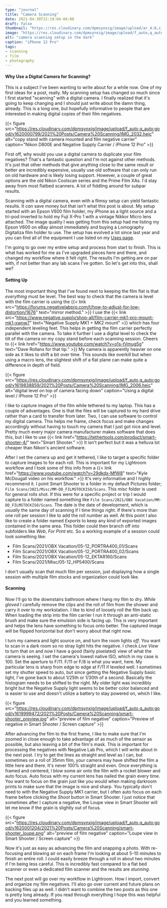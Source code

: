 ```yaml
---
type: "journal"
title: "Camera Scanning"
date: 2021-04-30T22:19:04-04:00
draft: false
thumbnail: "https://res.cloudinary.com/dpmsynxig/image/upload/ar_4:6,c_fill,f_auto,h_467,q_auto:good,w_700/v1619835355/2021%20Posts/Camera%20Scanning/IMG_1732.heic"
image: "https://res.cloudinary.com/dpmsynxig/image/upload/f_auto,q_auto:good/v1619835355/2021%20Posts/Camera%20Scanning/IMG_1732.heic"
alt: "camera scanning setup in the dark"
caption: "iPhone 12 Pro"
tags:
- scanning
- film
- photography
---
```


#### Why Use a Digital Camera for Scanning?

This is a subject I've been wanting to write about for a while now. One of my first ideas for a post, really. My scanning setup has changed so much since I first started "scanning" with a digital camera. I finally realized that it's going to keep changing and I should just write about the damn thing, already. This is a long one, but hopefully informative to people that are interested in making digital copies of their film negatives.

{{< figure src="https://res.cloudinary.com/dpmsynxig/image/upload/f_auto,q_auto:good/v1620000799/2021%20Posts/Camera%20Scanning/IMG_2032.heic" alt="copy stand with camera mounted and film negative carrier" caption="Nikon D800E and Negative Supply Carrier / iPhone 12 Pro" >}}

First off, why would you use a digital camera to duplicate your film negatives? That's a fantastic question and I'm not against other methods. It's just that other methods that give anything close to the same result or better are incredibly expensive, usually use old software that can only run on old hardware and is likely losing support. However, a couple of great options are the old Nikon Coolscan series and the Prime Film XAs. I'd stay away from most flatbed scanners. A lot of fiddling around for subpar results.

Scanning with a digital camera, even with a flimsy setup can yield fantastic results. It _can_ save money but that isn't what this post is about. My setup started with an Epson V600 film holder, my iPhone as a light source and a tri-pod inverted to hold my Fuji X-Pro 1 with a vintage Nikkor Micro lens attached. The image quality I was getting from this setup had me listing my Epson V600 on eBay almost immediately and buying a Lomography Digitaliza film holder to use. The setup has evolved a lot since last year and you can find all of the equipment I use listed on my [Uses page](/uses).

I'm going to go over my entire setup and process from start to finish. This is what has worked for me as I've upgraded pieces here and there, and changed my workflow where it felt right. The results I'm getting are on par with, if not better than any lab scans I've gotten. So let's get into this, shall we?

#### Setting Up

The most important thing that I've found next to keeping the film flat is that _everything_ must be level. The best way to check that the camera is level with the film carrier is using the {{< link src="https://forums.negativelabpro.com/t/how-to-adjust-for-low-distortion/1676" text="mirror method." >}} I use the {{< link src="https://www.negative.supply/shop-all/film-carrier-mk1-pro-mount-mk1-xwnw7" text="Negative Supply MK1 + MK2 mount" >}} which has four independent leveling feet. This helps in getting the film carrier perfectly parallel with the camera. To take it further I use a digital level to check the tilt of the camera on my copy stand before each scanning session. Cheers to {{< link href="https://www.youtube.com/watch?v=o1s-tVmug5g" text="Dave Rollans for that tip." >}} My camera is apparently heavier on one side as it likes to shift a bit over time. This sounds like overkill but when using a macro lens, the slightest shift of a flat plane can make quite a difference in depth of field.

{{< figure src="https://res.cloudinary.com/dpmsynxig/image/upload/f_auto,q_auto:good/v1619838859/2021%20Posts/Camera%20Scanning/IMG_2006.heic" alt="digital level on top of camera facing down" caption="Using a digital level / iPhone 12 Pro" >}}

I like to capture images of the film while tethered to my laptop. This has a couple of advantages. One is that the files will be captured to my hard drive rather than a card to transfer from later. Two, I can use software to control my digital camera. This helps me frame, check focus and make changes accordingly without having to touch my camera that I just got nice and level. Pretty much every major camera manufacturer makes software that does this, but I like to use {{< link href="https://tethertools.com/product/smart-shooter-4/" text="Smart Shooter." >}} It isn't perfect but it was a helluva lot cheaper than Nikon's ancient software.

After I set the camera up and get it tethered, I like to target a specific folder to capture images to for each roll. This is important for my Lightroom workflow and I took some of this info from a {{< link href="https://www.youtube.com/watch?v=29dkdx-MfW8" text="Kyle McDougall video on his workflow." >}} It's very informative and I highly recommend it. I point Smart Shooter to a folder in my default Pictures folder; `Film Scans/2021/Misc/MM-DD_FILMSTOCKISO/Scans`. This _misc_ folder is used for general rolls shot. If this were for a specific project or trip I would capture to a folder named something like `Film Scans/2021/OBX Vacation/MM-DD_FILMSTOCKISO/Scans`. The date is the date of development, which is _usually_ the same day of scanning if I time things right. If there's more than one roll per session I like to add the roll number as well. At this point I also like to create a folder named _Exports_ to keep any kind of exported images contained in the same area. This folder could then branch off into subfolders like _Web_, _For Print_ etc. So a working example of a session could look something like:

* Film Scans/2021/OBX Vacation/05-12_PORTRA400_01/Scans
* Film Scans/2021/OBX Vacation/05-12_PORTRA400_02/Scans
* Film Scans/2021/OBX Vacation/05-12_EKTAR160/Scans
* Film Scans/2021/Misc/05-12_HP5400/Scans

I don't usually scan that much film per session, just displaying how a single session with multiple film stocks and organization could look like.

#### Scanning

Now I'll go to the downstairs bathroom where I hang my film to dry. _While gloved_ I carefully remove the clips and the roll of film from the shower and carry it over to my workstation. I like to kind of loosely roll the film back up. When loading the strip into the film carrier I run it through an anti-static brush and make sure the emulsion side is facing _up_. This is very important and helps the lens have something to focus onto better. The captured image will be flipped horizontal but don't worry about that right now.

I turn my camera and light source on, and turn the room lights _off_. You want to scan in a dark room so no stray light hits the negative. I check _Live View_ to turn that on and now I have a good (fairly pixelated) view of what the camera is seeing. I set the camera's lowest native ISO, which in my case is 100. Set the aperture to F/11. F/11 or F/8 is what you want, here. My particular lens is sharp from edge to edge at F/11 if leveled well. I sometimes set my shutter speed to auto, but since getting the Negative Supply basic light, I've gone back to about 1/25th or 1/30th of a second. Basically the histogram needs to be shifted to the right. My older light was incredibly bright but the Negative Supply light seems to be better color balanced and is easier to use and doesn't utilize a battery to stay powered on, which I like.

{{< figure src="https://res.cloudinary.com/dpmsynxig/image/upload/f_auto,q_auto:good/v1619999472/2021%20Posts/Camera%20Scanning/smart-shooter_preview.jpg" alt="preview of film negative" caption="Preview of negative in Smart Shooter / Screen capture" >}}

After advancing the film to the first frame, I like to make sure that I'm zoomed in close enough to take advantage of as much of the sensor as possible, but also leaving a bit of the film's mask. This is important for processing the negatives with Negative Lab Pro, which I will write about in the next post. I try to get the lines as straight and level as I can, but sometimes on a roll of 35mm film, your camera may have shifted the film a little here and there. It's never 100% straight and even. Once everything is framed and centered, I blow some air onto the film with a rocket blower and auto focus. Auto focus with my current lens has nailed the grain every time. You want to focus on the grain just like you would when making darkroom prints to make sure that the image is nice and sharp. You typically don't need to with the Negative Supply MK1 carrier, but I often auto focus on each frame before clicking the _Shoot_ button in Smart Shooter. I just notice that sometimes after I capture a negative, the Loupe view in Smart Shooter will let me know if the grain is slightly out of focus.

{{< figure src="https://res.cloudinary.com/dpmsynxig/image/upload/f_auto,q_auto:good/v1620001204/2021%20Posts/Camera%20Scanning/smart-shooter_loupe.png" alt="preview of film negative" caption="Loupe view in Smart Shooter / Screen capture" >}}

Now it's just as easy as advancing the film and snapping a photo. With re-focusing and blowing air on each frame I'm looking at about 5-10 minutes to finish an entire roll. I could easily breeze through a roll in about two minutes if I'm being less careful. This is incredibly fast compared to a flat bed scanner or even a dedicated film scanner and the results are _stunning_.

The next post will go over my workflow in Lightroom. How I import, convert and organize my film negatives. I'll also go over current and future plans on backing files up as well. I didn't want to combine the two posts as this one is pretty long already. If you read through everything I hope this was helpful and you learned something.
